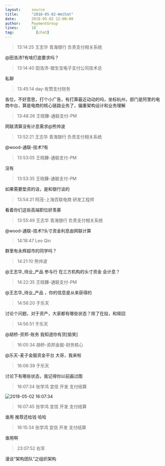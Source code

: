 ```yaml
---
layout:     source 
title:      "2018-05-02-WeChat"
date:       2018-05-02 12:00:00
author:     PaymentGroup
lines:      18 
tag:		  [chat]
---
```

> 13:14:25  王志华 青海银行 负责支付相关系统  
   
@田浩沛?有啥打底要求吗？  
   
> 13:14:40  田浩沛-银生宝电子支付公司技术总  
   
私聊  
   
> 13:45:14  day-有赞支付财务  
   
各位，不好意思，打个小广告，有打算最近动动的吗，坐标杭州，部门是阿里的电商中台，算是电商的核心链路业务了，偏重架构设计和业务理解  
   
> 13:48:26  王晓韡-通联支付-PM  
   
网联清算没有计息需求@熊帅波   
   
> 13:52:21  王志华 青海银行 负责支付相关系统  
   
@wood-通联-技术?有  
   
> 13:53:05  王晓韡-通联支付-PM  
   
没有  
   
> 13:53:35  王晓韡-通联支付-PM  
   
如果需要垫资的话，是和银行谈的  
   
> 13:54:21  阿茂-上海百联电商 研发工程师   
   
看着你们这些高端职位好羡慕  
   
> 13:55:49  王志华 青海银行 负责支付相关系统  
   
@wood-通联-技术?头寸资金利息由网联计算  
   
> 14:18:47  Leo Qin  
   
群里有永辉超市的同学吗？  
   
> 14:21:10  熊帅波  
   
@王志华_待业_产品  参与行 在三方机构的头寸资金 会计息？  
   
> 14:22:35  王晓韡-通联支付-PM  
   
@王志华_待业_产品 ，你的信息是从来获得的  
   
> 14:56:20  于乐天  
   
讨论个问题，对于资产，大家都有哪些状态？除了在投，和赎回  
   
> 14:56:51  于乐天  
   
@胡桥-资邦-账务 我知道你有货[偷笑]  
   
> 16:05:34  胡桥-资邦金服-财务核心  
   
@乐天-麦子金服资金平台 大哥，我来啦  
   
> 16:06:39  于乐天  
   
讨论下有哪些状态，我记得你以前画过图  
   
> 16:07:34  张学鸿 宜信 开发 支付结算   
   
![2018-05-02 16:07:34](http://static.cocolian.org/img/20180502_160734.png) 
   
> 16:07:45  张学鸿 宜信 开发 支付结算   
   
谁用 推荐还给钱 哈哈  
   
> 16:15:34  张学鸿 宜信 开发 支付结算   
   
谁用啊  
   
> 23:07:52  右军  
   
漫谈“架构团队”之组织架构  
   
